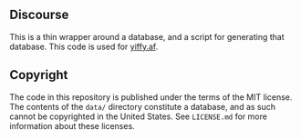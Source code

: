 Discourse
---------
This is a thin wrapper around a database, and a script for generating that database. This code is used for [yiffy.af](https://yiffy.af).

Copyright
---------
The code in this repository is published under the terms of the MIT license. The contents of the `data/` directory constitute a database, and as such cannot be copyrighted in the United States. See `LICENSE.md` for more information about these licenses.
